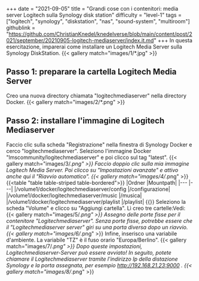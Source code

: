 +++
date = "2021-09-05"
title = "Grandi cose con i contenitori: media server Logitech sulla Synology disk station"
difficulty = "level-1"
tags = ["logitech", "synology", "diskstation", "nas", "sound-system", "multiroom"]
githublink = "https://github.com/ChristianKnedel/knedelverse/blob/main/content/post/2021/september/20210905-logitech-mediaserver/index.it.md"
+++
In questa esercitazione, imparerai come installare un Logitech Media Server sulla Synology DiskStation.
{{< gallery match="images/1/*.jpg" >}}

## Passo 1: preparare la cartella Logitech Media Server
Creo una nuova directory chiamata "logitechmediaserver" nella directory Docker.
{{< gallery match="images/2/*.png" >}}

## Passo 2: installare l'immagine di Logitech Mediaserver
Faccio clic sulla scheda "Registrazione" nella finestra di Synology Docker e cerco "logitechmediaserver". Seleziono l'immagine Docker "lmscommunity/logitechmediaserver" e poi clicco sul tag "latest".
{{< gallery match="images/3/*.png" >}}
Faccio doppio clic sulla mia immagine Logitech Media Server. Poi clicco su "Impostazioni avanzate" e attivo anche qui il "Riavvio automatico".
{{< gallery match="images/4/*.png" >}}
{{<table "table table-striped table-bordered">}}
|Ordner |Mountpath|
|--- |---|
|/volume1/docker/logitechmediaserver/config |/configurazione|
|/volume1/docker/logitechmediaserver/music |/musica|
|/volume1/docker/logitechmediaserver/playlist |/playlist|
{{</table>}}
Seleziono la scheda "Volume" e clicco su "Aggiungi cartella". Lì creo tre cartelle:Vedi:
{{< gallery match="images/5/*.png" >}}
Assegno delle porte fisse per il contenitore "Logitechmediaserver". Senza porte fisse, potrebbe essere che il "Logitechmediaserver server" giri su una porta diversa dopo un riavvio.
{{< gallery match="images/6/*.png" >}}
Infine, inserisco una variabile d'ambiente. La variabile "TZ" è il fuso orario "Europa/Berlino".
{{< gallery match="images/7/*.png" >}}
Dopo queste impostazioni, Logitechmediaserver-Server può essere avviato! In seguito, potete chiamare il Logitechmediaserver tramite l'indirizzo Ip della distazione Synology e la porta assegnata, per esempio http://192.168.21.23:9000 .
{{< gallery match="images/8/*.png" >}}
